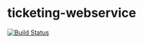 # ticketing-webservice
[![Build Status](https://travis-ci.org/ikibis/ticketing-webservice.svg?branch=master)](https://travis-ci.org/ikibis/ticketing-webservice)